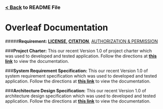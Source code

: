 
### [< Back](/README.md) to README File

# Overleaf Documentation

#####**Requirement: [LICENSE](/LICENSE), [CITATION](/CITATION.CFF)**, [AUTHORIZATION & PERMISSION](https://www.overleaf.com/login)

###**Project Charter:** 
This our recent Version 1.0 of project charter which was used to developed and tested application. Follow the directions at **[this link](https://www.overleaf.com/project/635c0f3afd68c569c6e881b9)** to view the documentation.

###**System Requirement Specification:**
This our recent Version 1.0 of system requirement specification which was used to developed and tested application. Follow the directions at **[this link](https://www.overleaf.com/project/63408077d83b8c988949ba0b)** to view the documentation.

###**Architecture Design Specification:**
This our recent Version 1.0 of architecture design specification which was used to developed and tested application. Follow the directions at **[this link](https://www.overleaf.com/project/6324cc24a122cc30d2b03be8)** to view the documentation.

